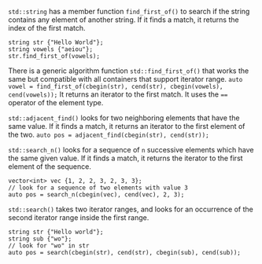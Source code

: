 
`std::string` has a member function `find_first_of()` to search if the string contains any element of another string. If it finds a match, it returns the index of the first match.
```
string str {"Hello World"};
string vowels {"aeiou"};
str.find_first_of(vowels);
```

There is a generic algorithm function `std::find_first_of()` that works the same but compatible with all containers that support iterator range.
`auto vowel = find_first_of(cbegin(str), cend(str), cbegin(vowels), cend(vowels));`
It returns an iterator to the first match. It uses the `==` operator of the element type.

`std::adjacent_find()` looks for two neighboring elements that have the same value. If it finds a match, it returns an iterator to the first element of the two.
`auto pos = adjacent_find(cbegin(str), cend(str));`

`std::search_n()` looks for a sequence of `n` successive elements which have the same given value. If it finds a match, it returns the iterator to the first element of the sequence.
```
vector<int> vec {1, 2, 2, 3, 2, 3, 3};
// look for a sequence of two elements with value 3
auto pos = search_n(cbegin(vec), cend(vec), 2, 3);
```

`std::search()` takes two iterator ranges, and looks for an occurrence of the second iterator range inside the first range.
```
string str {"Hello world"};
string sub {"wo"};
// look for "wo" in str
auto pos = search(cbegin(str), cend(str), cbegin(sub), cend(sub));
```